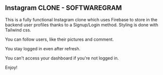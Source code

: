 ## Instagram CLONE - SOFTWAREGRAM

This is a fully functional Instagram clone which uses Firebase to store in the backend user profiles thanks to a Signup/Login method. Styling is done with Tailwind css.

You can follow users, like their pictures and comment.

You stay logged in even after refresh.

You can't access your dashboard if you're not logged in.

Enjoy!
